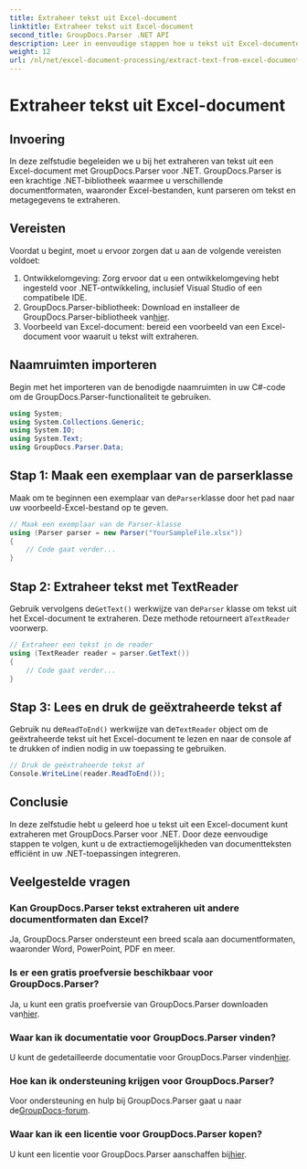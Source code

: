 ```yaml
---
title: Extraheer tekst uit Excel-document
linktitle: Extraheer tekst uit Excel-document
second_title: GroupDocs.Parser .NET API
description: Leer in eenvoudige stappen hoe u tekst uit Excel-documenten kunt extraheren met GroupDocs.Parser voor .NET.
weight: 12
url: /nl/net/excel-document-processing/extract-text-from-excel-document/
---
```


# Extraheer tekst uit Excel-document

## Invoering
In deze zelfstudie begeleiden we u bij het extraheren van tekst uit een Excel-document met GroupDocs.Parser voor .NET. GroupDocs.Parser is een krachtige .NET-bibliotheek waarmee u verschillende documentformaten, waaronder Excel-bestanden, kunt parseren om tekst en metagegevens te extraheren.
## Vereisten
Voordat u begint, moet u ervoor zorgen dat u aan de volgende vereisten voldoet:
1. Ontwikkelomgeving: Zorg ervoor dat u een ontwikkelomgeving hebt ingesteld voor .NET-ontwikkeling, inclusief Visual Studio of een compatibele IDE.
2.  GroupDocs.Parser-bibliotheek: Download en installeer de GroupDocs.Parser-bibliotheek van[hier](https://releases.groupdocs.com/parser/net/).
3. Voorbeeld van Excel-document: bereid een voorbeeld van een Excel-document voor waaruit u tekst wilt extraheren.

## Naamruimten importeren
Begin met het importeren van de benodigde naamruimten in uw C#-code om de GroupDocs.Parser-functionaliteit te gebruiken.
```csharp
using System;
using System.Collections.Generic;
using System.IO;
using System.Text;
using GroupDocs.Parser.Data;
```
## Stap 1: Maak een exemplaar van de parserklasse
 Maak om te beginnen een exemplaar van de`Parser`klasse door het pad naar uw voorbeeld-Excel-bestand op te geven.
```csharp
// Maak een exemplaar van de Parser-klasse
using (Parser parser = new Parser("YourSampleFile.xlsx"))
{
    // Code gaat verder...
}
```
## Stap 2: Extraheer tekst met TextReader
 Gebruik vervolgens de`GetText()` werkwijze van de`Parser` klasse om tekst uit het Excel-document te extraheren. Deze methode retourneert a`TextReader` voorwerp.
```csharp
// Extraheer een tekst in de reader
using (TextReader reader = parser.GetText())
{
    // Code gaat verder...
}
```
## Stap 3: Lees en druk de geëxtraheerde tekst af
 Gebruik nu de`ReadToEnd()` werkwijze van de`TextReader` object om de geëxtraheerde tekst uit het Excel-document te lezen en naar de console af te drukken of indien nodig in uw toepassing te gebruiken.
```csharp
// Druk de geëxtraheerde tekst af
Console.WriteLine(reader.ReadToEnd());
```

## Conclusie
In deze zelfstudie hebt u geleerd hoe u tekst uit een Excel-document kunt extraheren met GroupDocs.Parser voor .NET. Door deze eenvoudige stappen te volgen, kunt u de extractiemogelijkheden van documentteksten efficiënt in uw .NET-toepassingen integreren.

## Veelgestelde vragen
### Kan GroupDocs.Parser tekst extraheren uit andere documentformaten dan Excel?
Ja, GroupDocs.Parser ondersteunt een breed scala aan documentformaten, waaronder Word, PowerPoint, PDF en meer.
### Is er een gratis proefversie beschikbaar voor GroupDocs.Parser?
 Ja, u kunt een gratis proefversie van GroupDocs.Parser downloaden van[hier](https://releases.groupdocs.com/).
### Waar kan ik documentatie voor GroupDocs.Parser vinden?
 U kunt de gedetailleerde documentatie voor GroupDocs.Parser vinden[hier](https://tutorials.groupdocs.com/parser/net/).
### Hoe kan ik ondersteuning krijgen voor GroupDocs.Parser?
Voor ondersteuning en hulp bij GroupDocs.Parser gaat u naar de[GroupDocs-forum](https://forum.groupdocs.com/c/parser/17).
### Waar kan ik een licentie voor GroupDocs.Parser kopen?
 U kunt een licentie voor GroupDocs.Parser aanschaffen bij[hier](https://purchase.groupdocs.com/buy).